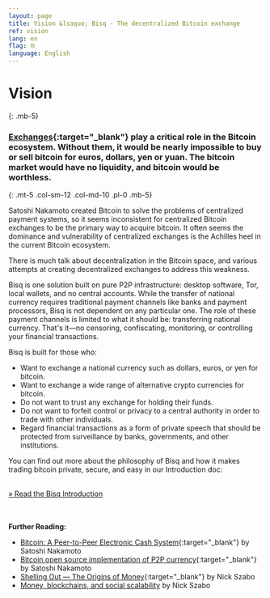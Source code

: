 ```yaml
---
layout: page
title: Vision &lsaquo; Bisq - The decentralized Bitcoin exchange
ref: vision
lang: en
flag: 🌐
language: English
---
```

# Vision
{: .mb-5}

### [Exchanges](https://en.wikipedia.org/wiki/Bitcoin_exchange#List_of_Bitcoin_Exchanges){:target="_blank"} play a critical role in the Bitcoin ecosystem. Without them, it would be nearly impossible to buy or sell bitcoin for euros, dollars, yen or yuan. The bitcoin market would have no liquidity, and bitcoin would be worthless.
{: .mt-5 .col-sm-12 .col-md-10 .pl-0 .mb-5}



<div class="row mb-sm-4 mb-md-0 col-sm-12 col-md-8">

<p>Satoshi Nakamoto created Bitcoin to solve the problems of centralized payment systems, so it seems inconsistent for centralized Bitcoin exchanges to be the primary way to acquire bitcoin. It often seems the dominance and vulnerability of centralized exchanges is the Achilles heel in the current Bitcoin ecosystem.</p>

<p>There is much talk about decentralization in the Bitcoin space, and various attempts at creating decentralized exchanges to address this weakness.</p>

<p>Bisq is one solution built on pure P2P infrastructure: desktop software, Tor, local wallets, and no central accounts. While the transfer of national currency requires traditional payment channels like banks and payment processors, Bisq is not dependent on any particular one. The role of these payment channels is limited to what it should be: transferring national currency. That's it—no censoring, confiscating, monitoring, or controlling your financial transactions.</p>

<p>Bisq is built for those who:</p>

<ul>
  <li>Want to exchange a national currency such as dollars, euros, or yen for bitcoin.</li>
  <li>Want to exchange a wide range of alternative crypto currencies for bitcoin.</li>
  <li>Do not want to trust any exchange for holding their funds.</li>
  <li>Do not want to forfeit control or privacy to a central authority in order to trade with other individuals.</li>
  <li>Regard financial transactions as a form of private speech that should be protected from surveillance by banks, governments, and other institutions.</li>
</ul>

<p>You can find out more about the philosophy of Bisq and how it makes trading bitcoin private, secure, and easy in our Introduction doc:</p>

<p><br>
<a href="https://docs.bisq.network/intro.html" target="_blank" rel="noopener">» Read the Bisq Introduction</a></p>

</div>




<br><br>
**Further Reading:**

 - [Bitcoin: A Peer-to-Peer Electronic Cash System](https://bitcoin.org/bitcoin.pdf){:target="_blank"} by Satoshi Nakamoto
 - [Bitcoin open source implementation of P2P currency](http://p2pfoundation.ning.com/forum/topics/bitcoin-open-source){:target="_blank"} by Satoshi Nakamoto
 - [Shelling Out &#8212; The Origins of Money](http://web.archive.org/web/20160921140955/http://szabo.best.vwh.net/shell.html){:target="_blank"} by Nick Szabo
 - [Money, blockchains, and social scalability](http://unenumerated.blogspot.com/2017/02/money-blockchains-and-social-scalability.html) by Nick Szabo
